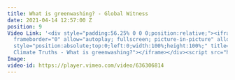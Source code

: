 ```yaml
---
title: What is greenwashing? - Global Witness
date: 2021-04-14 12:57:00 Z
position: 9
Video Link: '<div style="padding:56.25% 0 0 0;position:relative;"><iframe src="https://player.vimeo.com/video/636306814?h=f797ac64a7&amp;badge=0&amp;autopause=0&amp;player_id=0&amp;app_id=58479"
  frameborder="0" allow="autoplay; fullscreen; picture-in-picture" allowfullscreen
  style="position:absolute;top:0;left:0;width:100%;height:100%;" title="Global Witness:
  Climate Truths - What is greenwashing?"></iframe></div><script src="https://player.vimeo.com/api/player.js"></script>'
Image: 
video-id: https://player.vimeo.com/video/636306814
---
```


